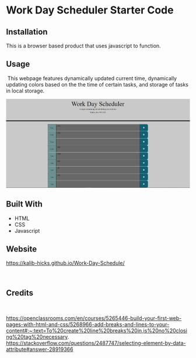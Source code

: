 # Work Day Scheduler Starter Code

## Installation

This is a browser based product that uses javascript to function.
​
## Usage 
​
This webpage features dynamically updated current time, dynamically updating colors based on the the time of certain tasks,
and storage of tasks in local storage.

![image of webpage with empty tasks](webpage.PNG)

## Built With
* HTML
* CSS
* Javascript

## Website
https://kalib-hicks.github.io/Work-Day-Schedule/

​
​
## Credits
​

https://openclassrooms.com/en/courses/5265446-build-your-first-web-pages-with-html-and-css/5268966-add-breaks-and-lines-to-your-content#:~:text=To%20create%20line%20breaks%20in,is%20no%20closing%20tag%20necessary.
https://stackoverflow.com/questions/2487747/selecting-element-by-data-attribute#answer-28919366